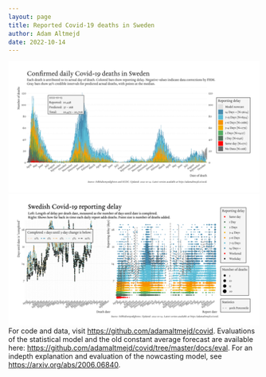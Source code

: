 ```yaml
---
layout: page
title: Reported Covid-19 deaths in Sweden
author: Adam Altmejd
date: 2022-10-14
---
```


![Graph of Swedish Covid-19 deaths with reporting delay.](deaths_lag_sweden_2022-10-14.png "Swedish Covid-19 deaths.")
![Graph of Swedish Covid-19 reporting delay in daily deaths.](lag_trend_sweden_2022-10-14.png "Trend in Swedish Covid-19 mortality reporting delay.")
For code and data, visit <https://github.com/adamaltmejd/covid>.
Evaluations of the statistical model and the old constant average forecast are available here: <https://github.com/adamaltmejd/covid/tree/master/docs/eval>.
For an indepth explanation and evaluation of the nowcasting model, see <https://arxiv.org/abs/2006.06840>.
